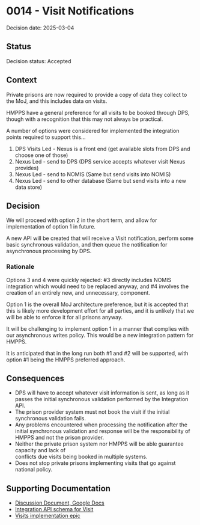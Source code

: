 # 0014 - Visit Notifications

Decision date: 2025-03-04

## Status

Decision status: Accepted

## Context

Private prisons are now required to provide a copy of data they collect to the MoJ, 
and this includes data on visits.

HMPPS have a general preference for all visits to be booked through DPS, though with
a recognition that this may not always be practical.

A number of options were considered for implemented the integration points required to
support this...

1. DPS Visits Led - Nexus is a front end (get available slots from DPS and choose one of those)
2. Nexus Led - send to DPS (DPS service accepts whatever visit Nexus provides)
3. Nexus Led - send to NOMIS (Same but send visits into NOMIS)
4. Nexus Led - send to other database (Same but send visits into a new data store)

## Decision

We will proceed with option 2 in the short term, and allow for implementation of option 1
in future.

A new API will be created that will receive a Visit notification, perform some basic
synchronous validation, and then queue the notification for asynchronous processing by DPS. 

### Rationale

Options 3 and 4 were quickly rejected: #3 directly includes NOMIS integration which would need 
to be replaced anyway, and #4 involves the creation of an entirely new, and unnecessary, component. 

Option 1 is the overall MoJ architecture preference, but it is accepted that this is likely more
development effort for all parties, and it is unlikely that we will be able to enforce it for
all prisons anyway. 

It will be challenging to implement option 1 in a manner that complies with our asynchronous
writes policy. This would be a new integration pattern for HMPPS.

It is anticipated that in the long run both #1 and #2 will be supported, with option #1 being
the HMPPS preferred approach.

## Consequences

* DPS will have to accept whatever visit information is sent, as long as it passes the initial
  synchronous validation performed by the Integration API.
* The prison provider system must not book the visit if the initial synchronous validation fails.
* Any problems encountered when processing the notification after the initial synchronous 
  validation and response will be the responsibility of HMPPS and not the prison provider.
* Neither the private prison system nor HMPPS will be able guarantee capacity and lack of  
  conflicts due visits being booked in multiple systems.
* Does not stop private prisons implementing visits that go against national policy. 
  
## Supporting Documentation

* [Discussion Document, Google Docs](https://docs.google.com/document/d/1NA9OzNn6GEBQZCc1Ba4dllOZLwXK_NTM2uZdC607oJg/edit?tab=t.0#heading=h.exkvg6tmp7ez)
* [Integration API schema for Visit](https://ministryofjustice.github.io/hmpps-integration-api/documentation/api/index.html#schema-dataresponsevisit)
* [Visits implementation epic](https://dsdmoj.atlassian.net/browse/HMAI-2)
